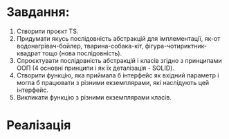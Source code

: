 # Завдання:
1. Створити проєкт TS.
2. Придумати якусь послідовність абстракцій для імплементації, як-от водонагрівач-бойлер, тварина-собака-кіт, фігура-чотириктник-квадрат тощо (нова послідовність). 
3. Спроєктувати послідовність абстракцій і класів згідно з принципами ООП (4 основні принципи і як їх деталізація - SOLID). 
4. Створити функцію, яка приймала б інтерфейс як вхідний параметр і могла б працювати з різними екземплярами, які наслідують цей інтерфейс.
5. Викликати функцію з різними екземплярами класів.

# Реалізація